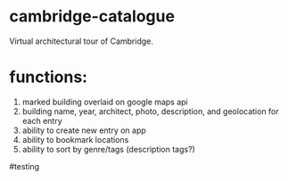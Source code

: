 # cambridge-catalogue
Virtual architectural tour of Cambridge. 

# functions:
1. marked building overlaid on google maps api
2. building name, year, architect, photo, description, and geolocation for each entry
3. ability to create new entry on app
4. ability to bookmark locations
5. ability to sort by genre/tags (description tags?)

#testing
